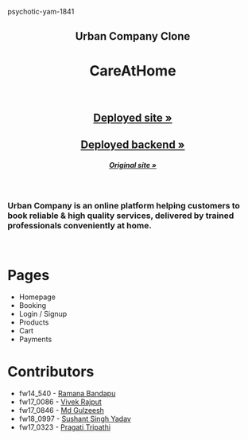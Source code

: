 psychotic-yam-1841

## <h2 align="center">Urban Company Clone</h2>

## <h1><center> **CareAtHome** </center></h1>

<br />

<h2 align="center"><a href=""><strong>Deployed site »</strong></a></h2>
<h2 align="center"><a href=""><strong>Deployed backend »</strong></a></h2>
<h5 align="center"><a href="https://www.urbancompany.com/delhi-ncr"><strong>Original site »</strong></a></h5>
<br />

### Urban Company is an online platform helping customers to book reliable & high quality services, delivered by trained professionals conveniently at home.

<br/>

# Pages

- Homepage
- Booking
- Login / Signup
- Products
- Cart
- Payments

# Contributors

- fw14_540 - <a href="https://github.com/ramanabandapu"> Ramana Bandapu </a>
- fw17_0086 - <a href="https://github.com/vkrajput26"> Vivek Rajput </a>
- fw17_0846 - <a href="https://github.com/Md-Gulzeesh"> Md Gulzeesh </a>
- fw18_0997 - <a href="https://github.com/HackerSushant76"> Sushant Singh Yadav </a>
- fw17_0323 - <a href="https://github.com/pragati-tripathi05"> Pragati Tripathi </a>
